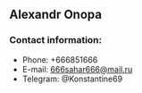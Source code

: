 ## Alexandr Onopa ##  
### Contact information: ###  
* Phone: +666851666  
* E-mail: 666sahar666@mail.ru  
* Telegram: @Konstantine69  
